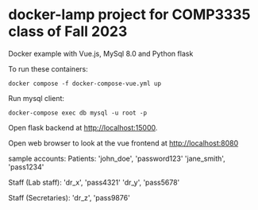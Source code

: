 # docker-lamp project for COMP3335 class of Fall 2023 

Docker example with Vue.js, MySql 8.0 and Python flask

To run these containers:

```
docker compose -f docker-compose-vue.yml up
```

Run mysql client:

`docker-compose exec db mysql -u root -p` 

Open flask backend at [http://localhost:15000](http://localhost:15000).

Open web browser to look at the vue frontend at [http://localhost:8080](http://localhost:8080)

sample accounts:
Patients:
'john_doe', 'password123'
'jane_smith', 'pass1234'

Staff (Lab staff):
'dr_x', 'pass4321'
'dr_y', 'pass5678'

Staff (Secretaries):
'dr_z', 'pass9876'
